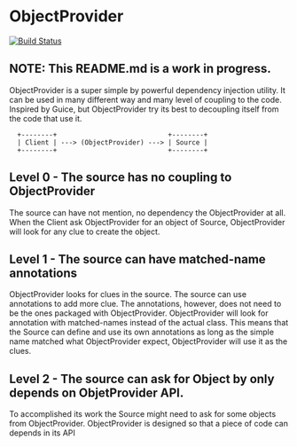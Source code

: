 # ObjectProvider

[![Build Status](https://travis-ci.org/DSSB/dssb-objectprovider.svg?branch=master)](https://travis-ci.org/DSSB/dssb-objectprovider)

## NOTE: This README.md is a work in progress.

ObjectProvider is a super simple by powerful dependency injection utility.
It can be used in many different way and many level of coupling to the code.
Inspired by Guice, but ObjectProvider try its best to decoupling itself from the code that use it.

```
  +--------+                            +--------+
  | Client | ---> (ObjectProvider) ---> | Source |
  +--------+                            +--------+
```

## Level 0 - The source has no coupling to ObjectProvider
The source can have not mention, no dependency the ObjectProvider at all.
When the Client ask ObjectProvider for an object of Source,
  ObjectProvider will look for any clue to create the object.

## Level 1 - The source can have matched-name annotations
ObjectProvider looks for clues in the source.
The source can use annotations to add more clue.
The annotations, however, does not need to be the ones packaged with ObjectProvider.
ObjectProvider will look for annotation with matched-names instead of the actual class.
This means that the Source can define and use its own annotations
  as long as the simple name matched what ObjectProvider expect,
  ObjectProvider will use it as the clues.

## Level 2 - The source can ask for Object by only depends on ObjetProvider API.
To accomplished its work the Source might need to ask for some objects from ObjectProvider.
ObjectProvider is designed so that a piece of code can depends in its API

